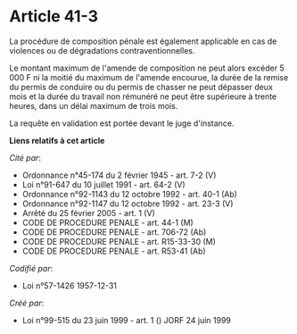 # Article 41-3

La procédure de composition pénale est également applicable en cas de violences ou de dégradations contraventionnelles.

Le montant maximum de l'amende de composition ne peut alors excéder 5 000 F ni la moitié du maximum de l'amende encourue, la
durée de la remise du permis de conduire ou du permis de chasser ne peut dépasser deux mois et la durée du travail non
rémunéré ne peut être supérieure à trente heures, dans un délai maximum de trois mois.

La requête en validation est portée devant le juge d'instance.

**Liens relatifs à cet article**

_Cité par_:

  - Ordonnance n°45-174 du 2 février 1945 - art. 7-2 (V)
  - Loi n°91-647 du 10 juillet 1991 - art. 64-2 (V)
  - Ordonnance n°92-1143 du 12 octobre 1992 - art. 40-1 (Ab)
  - Ordonnance n°92-1147 du 12 octobre 1992 - art. 23-3 (V)
  - Arrêté du 25 février 2005 - art. 1 (V)
  - CODE DE PROCEDURE PENALE - art. 44-1 (M)
  - CODE DE PROCEDURE PENALE - art. 706-72 (Ab)
  - CODE DE PROCEDURE PENALE - art. R15-33-30 (M)
  - CODE DE PROCEDURE PENALE - art. R53-41 (Ab)

_Codifié par_:

  - Loi n°57-1426 1957-12-31

_Créé par_:

  - Loi n°99-515 du 23 juin 1999 - art. 1 () JORF 24 juin 1999
